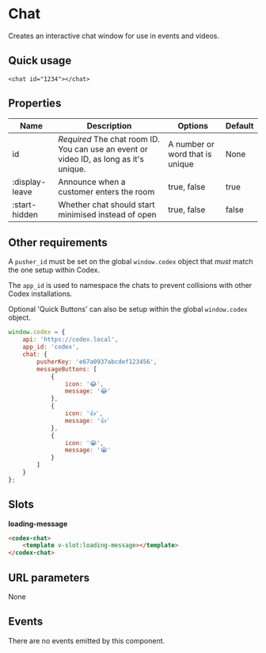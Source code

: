 # Chat

Creates an interactive chat window for use in events and videos.

## Quick usage

```vue
<chat id="1234"></chat>
```

## Properties

| Name | Description | Options | Default |
|------|-------------|---------|---------|
| id | *Required* The chat room ID.  You can use an event or video ID, as long as it's unique. | A number or word that is unique | None |
| :display-leave | Announce when a customer enters the room | true, false | true |
| :start-hidden | Whether chat should start minimised instead of open | true, false | false |


## Other requirements

A `pusher_id` must be set on the global `window.codex` object that *must* match the one setup within Codex.

The `app_id` is used to namespace the chats to prevent collisions with other Codex installations.

Optional 'Quick Buttons' can also be setup within the global `window.codex` object.

``` javascript
window.codex = {
	api: 'https://codex.local',
	app_id: 'codex',
	chat: {
	    pusherKey: 'e67a0937abcdef123456',
	    messageButtons: [
		    {
		        icon: '😂',
		        message: '😂'
		    },
		    {
		        icon: '👍',
		        message: '👍'
		    },
		    {
		        icon: '😭',
		        message: '😭'
		    }
	    ]
	}
};
```

## Slots

**loading-message**

```html
<codex-chat>
	<template v-slot:loading-message></template>
</codex-chat>
```

## URL parameters

None

## Events

There are no events emitted by this component.
